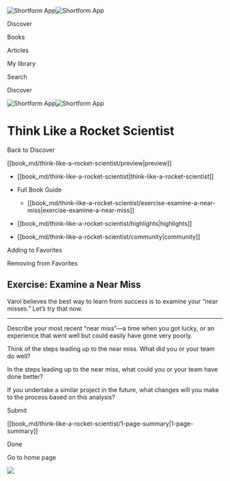 ![Shortform App](/img/logo.36a2399e.svg)![Shortform App](/img/logo-dark.70c1b072.svg)

Discover

Books

Articles

My library

Search

Discover

![Shortform App](/img/logo.36a2399e.svg)![Shortform App](/img/logo-dark.70c1b072.svg)

# Think Like a Rocket Scientist

Back to Discover

[[book_md/think-like-a-rocket-scientist/preview|preview]]

  * [[book_md/think-like-a-rocket-scientist|think-like-a-rocket-scientist]]
  * Full Book Guide

    * [[book_md/think-like-a-rocket-scientist/exercise-examine-a-near-miss|exercise-examine-a-near-miss]]
  * [[book_md/think-like-a-rocket-scientist/highlights|highlights]]
  * [[book_md/think-like-a-rocket-scientist/community|community]]



Adding to Favorites 

Removing from Favorites 

## Exercise: Examine a Near Miss

Varol believes the best way to learn from success is to examine your “near misses.” Let’s try that now.

* * *

Describe your most recent “near miss”—a time when you got lucky, or an experience that went well but could easily have gone very poorly.

Think of the steps leading up to the near miss. What did you or your team do well?

In the steps leading up to the near miss, what could you or your team have done better?

If you undertake a similar project in the future, what changes will you make to the process based on this analysis?

Submit 

[[book_md/think-like-a-rocket-scientist/1-page-summary|1-page-summary]]

Done

Go to home page 

![](https://bat.bing.com/action/0?ti=56018282&Ver=2&mid=baba07d2-143f-4a8d-a009-4738f48b10d2&sid=48a964a0642711eeb2d9b36fc717f5e2&vid=48a9a1e0642711eebeaf23361361f0d4&vids=0&msclkid=N&pi=0&lg=en-US&sw=800&sh=600&sc=24&nwd=1&tl=Shortform%20%7C%20Book&p=https%3A%2F%2Fwww.shortform.com%2Fapp%2Fbook%2Fthink-like-a-rocket-scientist%2Fexercise-examine-a-near-miss&r=&lt=967&evt=pageLoad&sv=1&rn=256998)

